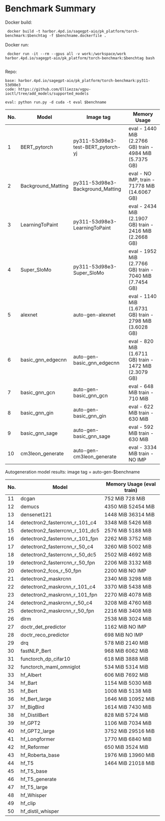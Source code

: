 # Benchmark Summary

Docker build:
```
 docker build -t harbor.4pd.io/sagegpt-aio/pk_platform/torch-benchmark:$benchtag -f $benchname.dockerfile .
```

Docker run:
```
 docker run -it --rm --gpus all -v work:/workspace/work harbor.4pd.io/sagegpt-aio/pk_platform/torch-benchmark:$benchtag bash


```
Repo:
```
base: harbor.4pd.io/sagegpt-aio/pk_platform/torch-benchmark:py311-53d98e3
code: https://github.com/Elliezza/vgpu-ioctl/tree/add_models/supported_models

eval: python run.py -d cuda -t eval $benchname
```

|No.| Model              | Image tag                             | Memory Usage      |
|---|--------------------|---------------------------------------|-------------------|
| 1 | BERT_pytorch       | py311-53d98e3-test-BERT_pytorch-yj    | eval - 1440 MiB (2.2766 GB) train - 4984 MiB (5.7375 GB) |
| 2 | Background_Matting | py311-53d98e3-Background_Matting      | eval - NO IMP, train - 71778 MiB (14.6067 GB)   |
| 3 | LearningToPaint    | py311-53d98e3-LearningToPaint         | eval - 2434 MiB (2.1907 GB) train - 2416 MiB (2.2668 GB)   |
| 4 | Super_SloMo        | py311-53d98e3-Super_SloMo             | eval - 1952 MiB (2.7766 GB) train - 7040 MiB (7.7454 GB)   |
| 5 | alexnet            | auto-gen-alexnet                      | eval - 1140 MiB (1.6731 GB) train - 2798 MiB (3.6028 GB)   |
| 6 | basic_gnn_edgecnn  | auto-gen-basic_gnn_edgecnn            | eval - 820 MiB (1.6711 GB) train - 1472 MiB (2.3079 GB)   |
| 7 | basic_gnn_gcn      | auto-gen-basic_gnn_gcn                | eval - 648 MiB train - 710 MiB    |
| 8 | basic_gnn_gin      | auto-gen-basic_gnn_gin                | eval - 622 MiB train - 630 MiB   |
| 9 | basic_gnn_sage     | auto-gen-basic_gnn_sage               | eval - 592 MiB train - 630 MiB   |
| 10 | cm3leon_generate   | auto-gen-cm3leon_generate             | eval - 3334 MiB train - NO IMP   |


Autogeneration model results:
image tag = auto-gen-$benchname

|No. | Model                           | Memory Usage (eval train) |
|----|---------------------------------|---------------------------|
| 11 | dcgan                           | 752 MiB 728 MiB |
| 12 | demucs                          | 4350 MiB 52454 MiB |
| 13 | densenet121                     | 1448 MiB 36314 MiB |
| 14 | detectron2_fasterrcnn_r_101_c4  | 3348 MiB 5426 MiB |
| 15 | detectron2_fasterrcnn_r_101_dc5 | 2576 MiB 5188 MiB |
| 16 | detectron2_fasterrcnn_r_101_fpn | 2262 MiB 3752 MiB |
| 17 | detectron2_fasterrcnn_r_50_c4   | 3260 MiB 5002 MiB |
| 18 | detectron2_fasterrcnn_r_50_dc5  | 2502 MiB 4692 MiB |
| 19 | detectron2_fasterrcnn_r_50_fpn  | 2206 MiB 3132 MiB | 
| 20 | detectron2_fcos_r_50_fpn        | 2200 MiB NO IMP   |
| 21 | detectron2_maskrcnn             | 2340 MiB 3298 MiB |
| 22 | detectron2_maskrcnn_r_101_c4    | 3370 MiB 5438 MiB |
| 23 | detectron2_maskrcnn_r_101_fpn   | 2270 MiB 4078 MiB |
| 24 | detectron2_maskrcnn_r_50_c4     | 3208 MiB 4760 MiB |
| 25 | detectron2_maskrcnn_r_50_fpn    | 2216 MiB 3408 MiB |
| 26 | dlrm                            | 2538 MiB 3024 MiB |
| 27 | doctr_det_predictor             | 1162 MiB NO IMP   |
| 28 | doctr_reco_predictor            | 698 MiB NO IMP    |
| 29 | drq                             | 578 MiB 2140 MiB  |
| 30 | fastNLP_Bert                    | 968 MiB 6062 MiB  |
| 31 | functorch_dp_cifar10            | 618 MiB 3888 MiB  |
| 32 | functorch_maml_omniglot         | 534 MiB 5314 MiB  |
| 33 | hf_Albert                       | 606 MiB 7692 MiB  |
| 34 | hf_Bart                         | 1154 MiB 5030 MiB |
| 35 | hf_Bert                         | 1008 MiB 5138 MiB |
| 36 | hf_Bert_large                   | 1646 MiB 10952 MiB |
| 37 | hf_BigBird                      | 1614 MiB 7430 MiB |
| 38 | hf_DistilBert                   | 828 MiB 5724 MiB  |
| 39 | hf_GPT2                         | 1106 MiB 7034 MiB |
| 40 | hf_GPT2_large                   | 3752 MiB 29516 MiB |
| 41 | hf_Longformer                   | 1770 MiB 6840 MiB |
| 42 | hf_Reformer                     | 650 MiB 3524 MiB  |
| 43 | hf_Roberta_base                 | 1976 MiB 13960 MiB |
| 44 | hf_T5                           | 1464 MiB 21018 MiB |
| 45 | hf_T5_base                      |
| 46 | hf_T5_generate                  |
| 47 | hf_T5_large                     |
| 48 | hf_Whisper                      |
| 49 | hf_clip                         |
| 50 | hf_distil_whisper               |



